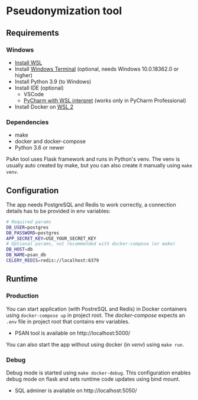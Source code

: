 Pseudonymization tool
=====================

Requirements
------------

### Windows

- [Install WSL](https://docs.microsoft.com/en-us/windows/wsl/install-win10)
- Install [Windows Terminal](https://github.com/microsoft/terminal) (optional, needs Windows 10.0.18362.0 or higher)
- Install Python 3.9 (to Windows)
- Install IDE (optional)
    - VSCode
    - [PyCharm with WSL interpret](https://www.jetbrains.com/help/pycharm/using-wsl-as-a-remote-interpreter.html) (works only in PyCharm Professional)
- Install Docker on [WSL 2](https://docs.docker.com/docker-for-windows/wsl/)

### Dependencies

- make
- docker and docker-compose
- Python 3.6 or newer

PsAn tool uses Flask framework and runs in Python's venv. The venv is usually auto created by make, but you can also create it manually using `make venv`.

Configuration
-------------

The app needs PostgreSQL and Redis to work correctly, a connection details has to be provided in env variables:

```bash
# Required params
DB_USER=postgres
DB_PASSWORD=postgres
APP_SECRET_KEY=USE_YOUR_SECRET_KEY
# Optional params, not recommended with docker-compose (or make)
DB_HOST=db
DB_NAME=psan_db
CELERY_REDIS=redis://localhost:6379

```

Runtime
-------

### Production

You can start application (with PostreSQL and Redis) in Docker containers using `docker-compose up` in project root. The _docker-compose_ expects an `.env` file in project root that contains env variables.

- PSAN tool is available on http://localhost:5000/

You can also start the app without using docker (in _venv_) using `make run`.

### Debug

Debug mode is started using `make docker-debug`. This configuration enables debug mode on flask and sets runtime code updates using bind mount.

- SQL adminer is available on http://localhost:5050/
